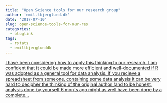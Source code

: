 ```yaml
---
title: "Open Science tools for our research group"
author: 'emil.tbjerglund.dk'
date: '2017-07-10'
slug: open-science-tools-for-our-res
categories:
  - bloglink
tags:
  - rstats
  - emiltbjerglunddk
---
```


[I have been considering how to apply this thinking to our research. I am confident that it could be made more efficient and well-documented if R was adopted as a general tool for data analysis. If you recieve a spreadsheet from someone, containing some data analysis it can be very hard to decipher the thinking of the original author (and to be honest, analysis done by yourself 6 monts ago might as well have been done by a complete...<click to read more>](https://emil.tbjerglund.dk/post/open-science-tools-for-our-research-group/)

